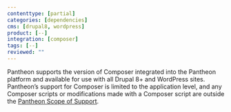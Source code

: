 ```yaml
---
contenttype: [partial]
categories: [dependencies]
cms: [drupal8, wordpress]
product: [--]
integration: [composer]
tags: [--]
reviewed: ""
---
```


Pantheon supports the version of Composer integrated into the Pantheon platform and available for use with all Drupal 8+ and WordPress sites. Pantheon’s support for Composer is limited to the application level, and any Composer scripts or modifications made with a Composer script are outside the [Pantheon Scope of Support](/guides/support/).
